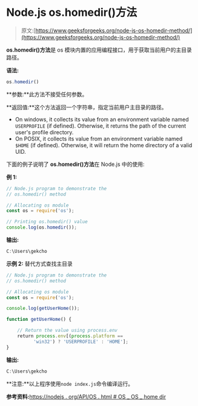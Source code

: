 # Node.js os.homedir()方法

> 原文:[https://www.geeksforgeeks.org/node-js-os-homedir-method/](https://www.geeksforgeeks.org/node-js-os-homedir-method/)

**os.homedir()方法**是 os 模块内置的应用编程接口，用于获取当前用户的主目录路径。

**语法:**

```js
os.homedir()
```

**参数:**此方法不接受任何参数。

**返回值:**这个方法返回一个字符串，指定当前用户主目录的路径。

*   On windows, it collects its value from an environment variable named `USERPROFILE` (if defined). Otherwise, it returns the path of the current user's profile directory.
*   On POSIX, it collects its value from an environment variable named `$HOME` (if defined). Otherwise, it will return the home directory of a valid UID.

下面的例子说明了 **os.homedir()方法**在 Node.js 中的使用:

**例 1:**

```js
// Node.js program to demonstrate the   
// os.homedir() method

// Allocating os module
const os = require('os');

// Printing os.homedir() value
console.log(os.homedir());
```

**输出:**

```js
C:\Users\gekcho

```

**示例 2:** 替代方式查找主目录

```js
// Node.js program to demonstrate the   
// os.homedir() method

// Allocating os module
const os = require('os');

console.log(getUserHome());

function getUserHome() {

    // Return the value using process.env
    return process.env[(process.platform == 
          'win32') ? 'USERPROFILE' : 'HOME'];
}
```

**输出:**

```js
C:\Users\gekcho

```

**注意:**以上程序使用`node index.js`命令编译运行。

**参考资料:**[https://nodejs . org/API/OS . html # OS _ OS _ home dir](https://nodejs.org/api/os.html#os_os_homedir)